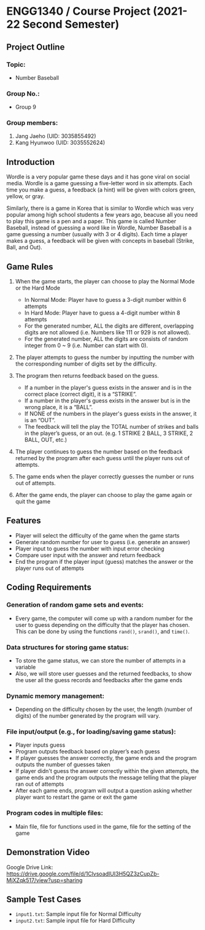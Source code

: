 # ENGG1340 / Course Project (2021-22 Second Semester)
## Project Outline
### Topic:
- Number Baseball
### Group No.:
- Group 9
### Group members:
1. Jang Jaeho (UID: 3035855492)
2. Kang Hyunwoo (UID: 3035552624)


## Introduction
Wordle is a very popular game these days and it has gone viral on social media. Wordle is a game guessing a five-letter word in six attempts. Each time you make a guess, a feedback (a hint) will be given with colors green, yellow, or gray.

Similarly, there is a game in Korea that is similar to Wordle which was very popular among high school students a few years ago, beacuse all you need to play this game is a pen and a paper. This game is called Number Baseball, instead of guessing a word like in Wordle, Number Baseball is a game guessing a number (usually with 3 or 4 digits). Each time a player makes a guess, a feedback will be given with concepts in baseball (Strike, Ball, and Out).


## Game Rules
1. When the game starts, the player can choose to play the Normal Mode or the Hard Mode
    - In Normal Mode: Player have to guess a 3-digit number within 6 attempts
    - In Hard Mode: Player have to guess a 4-digit number within 8 attempts
    - For the generated number, ALL the digits are different, overlapping digits are not allowed (i.e. Numbers like 111 or 929 is not allowed).
    - For the generated number, ALL the digits are consists of random integer from 0 ~ 9 (i.e. Number can start with 0).

2. The player attempts to guess the number by inputting the number with the corresponding number of digits set by the difficulty.

3. The program then returns feedback based on the guess. 
    - If a number in the player's guess exists in the answer and is in the correct place (correct digit), it is a “STRIKE”.
    - If a number in the player's guess exists in the answer but is in the wrong place, it is a “BALL”.
    - If NONE of the numbers in the player's guess exists in the answer, it is an “OUT”.
	- The feedback will tell the play the TOTAL number of strikes and balls in the player’s guess, or an out. (e.g. 1 STRIKE 2 BALL, 3 STRIKE, 2 BALL, OUT, etc.)

4. The player continues to guess the number based on the feedback returned by the program after each guess until the player runs out of attempts. 

5. The game ends when the player correctly guesses the number or runs out of attempts.

6. After the game ends, the player can choose to play the game again or quit the game


## Features
- Player will select the difficulty of the game when the game starts
- Generate random number for user to guess (i.e. generate an answer)
- Player input to guess the number with input error checking
- Compare user input with the answer and return feedback
- End the program if the player input (guess) matches the answer or the player runs out of attempts


## Coding Requirements
### Generation of random game sets and events:
- Every game, the computer will come up with a random number for the user to guess depending on the difficulty that the player has chosen. This can be done by using the functions `rand()`, `srand()`, and `time()`.

### Data structures for storing game status:
- To store the game status, we can store the number of attempts in a variable
- Also, we will store user guesses and the returned feedbacks, to show the user all the guess records and feedbacks after the game ends

### Dynamic memory management:
- Depending on the difficulty chosen by the user, the length (number of digits) of the number generated by the program will vary.

### File input/output (e.g., for loading/saving game status):
- Player inputs guess
- Program outputs feedback based on player’s each guess
- If player guesses the answer correctly, the game ends and the program outputs the number of guesses taken
- If player didn't guess the answer correctly within the given attempts, the game ends and the program outputs the message telling that the player ran out of attempts
- After each game ends, program will output a question asking whether player want to restart the game or exit the game

### Program codes in multiple files:
- Main file, file for functions used in the game, file for the setting of the game

## Demonstration Video
Google Drive Link: https://drive.google.com/file/d/1ClvsoadIUI3H5QZ3zCupZb-MjXZqk517/view?usp=sharing

## Sample Test Cases
- `input1.txt`: Sample input file for Normal Difficulty
- `input2.txt`: Sample input file for Hard Difficulty
